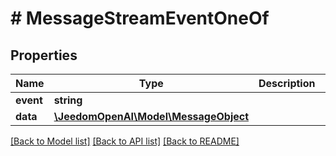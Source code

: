 # # MessageStreamEventOneOf

## Properties

Name | Type | Description | Notes
------------ | ------------- | ------------- | -------------
**event** | **string** |  |
**data** | [**\JeedomOpenAI\Model\MessageObject**](MessageObject.md) |  |

[[Back to Model list]](../../README.md#models) [[Back to API list]](../../README.md#endpoints) [[Back to README]](../../README.md)
